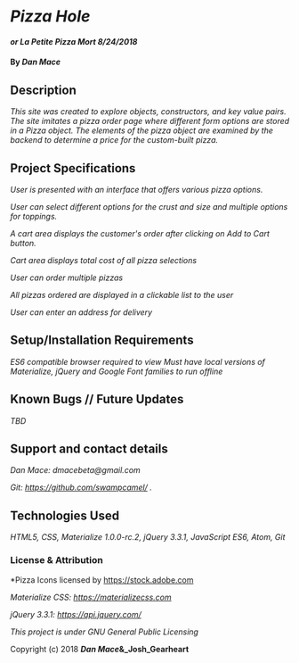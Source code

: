 # _Pizza Hole_

#### _or La Petite Pizza Mort  8/24/2018_

#### By _**Dan Mace**_

## Description

_This site was created to explore objects, constructors, and key value pairs.  The site imitates a pizza order page where different form options are stored in a Pizza object.  The elements of the pizza object are examined by the backend to determine a price for the custom-built pizza._

## Project Specifications

_User is presented with an interface that offers various pizza options._

_User can select different options for the crust and size and multiple options for toppings._

_A cart area displays the customer's order after clicking on Add to Cart button._

_Cart area displays total cost of all pizza selections_

_User can order multiple pizzas_

_All pizzas ordered are displayed in a clickable list to the user_

_User can enter an address for delivery_

## Setup/Installation Requirements

_ES6 compatible browser required to view_
_Must have local versions of Materialize, jQuery and Google Font families to run offline_


## Known Bugs // Future Updates

_TBD_


## Support and contact details

_Dan Mace: dmacebeta@gmail.com_

_Git: https://github.com/swampcamel/ ._


## Technologies Used

_HTML5, CSS, Materialize 1.0.0-rc.2, jQuery 3.3.1, JavaScript ES6, Atom, Git_

### License & Attribution

*Pizza Icons licensed by https://stock.adobe.com

*Materialize CSS: https://materializecss.com*

*jQuery 3.3.1: https://api.jquery.com/*

*This project is under GNU General Public Licensing*

Copyright (c) 2018 **_Dan Mace_&_Josh_Gearheart**
